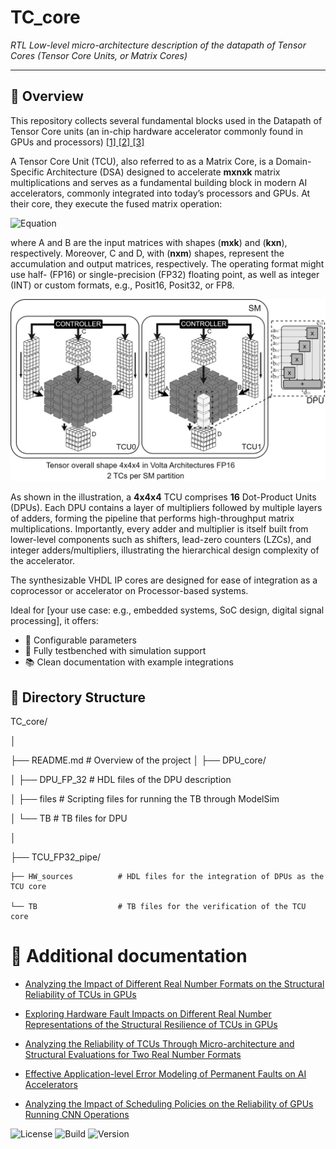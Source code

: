 #  TC_core

*RTL Low-level micro-architecture description of the datapath of Tensor Cores (Tensor Core Units, or Matrix Cores)*

---

## 🧩 Overview

This repository collects several fundamental blocks used in the Datapath of Tensor Core units (an in-chip hardware accelerator commonly found in GPUs and processors) [ [1] ](https://www.computer.org/csdl/proceedings-article/ispass/2019/08695642/19wBevIF5T2) [ [2] ](https://patents.google.com/patent/US10338919B2/en) [ [3] ](https://ieeexplore.ieee.org/abstract/document/9007413)

A Tensor Core Unit (TCU), also referred to as a Matrix Core, is a Domain-Specific Architecture (DSA) designed to accelerate **mxnxk** matrix multiplications and serves as a fundamental building block in modern AI accelerators, commonly integrated into today’s processors and GPUs. At their core, they execute the fused matrix operation:

![Equation](https://latex.codecogs.com/svg.image?&space;D=A\times&space;B&plus;C)


where A and B are the input matrices with shapes (**mxk**) and (**kxn**), respectively. Moreover, C and D, with (**nxm**) shapes, represent the accumulation and output matrices, respectively. The operating format might use half- (FP16) or single-precision (FP32) floating point, as well as integer (INT) or custom formats, e.g., Posit16, Posit32, or FP8.


![Alt text](images/TCU_general_shape_4x4x4.png)

As shown in the illustration, a **4x4x4** TCU comprises **16** Dot-Product Units (DPUs). Each DPU contains a layer of multipliers followed by multiple layers of adders, forming the pipeline that performs high-throughput matrix multiplications. 
Importantly, every adder and multiplier is itself built from lower-level components such as shifters, lead-zero counters (LZCs), and integer adders/multipliers, illustrating the hierarchical design complexity of the accelerator.

The synthesizable VHDL IP cores are designed for ease of integration as a coprocessor or accelerator on Processor-based systems.

Ideal for [your use case: e.g., embedded systems, SoC design, digital signal processing], it offers:

<!--- ✅ Standards-compliant design ([e.g., AXI4-Lite, AMBA, Wishbone]) -->
- 🔧 Configurable parameters
- 🧪 Fully testbenched with simulation support
- 📚 Clean documentation with example integrations


## 📁 Directory Structure


TC_core/

│

├── README.md               # Overview of the project
│
├── DPU_core/

│   ├── DPU_FP_32           # HDL files of the DPU description

│   ├── files               # Scripting files for running the TB through ModelSim

│   └── TB                  # TB files for DPU

│

├── TCU_FP32_pipe/

    ├── HW_sources          # HDL files for the integration of DPUs as the TCU core
    
    └── TB                  # TB files for the verification of the TCU core


# 🎲 Additional documentation

- [Analyzing the Impact of Different Real Number Formats on the Structural Reliability of TCUs in GPUs](https://ieeexplore.ieee.org/document/10321881)

- [Exploring Hardware Fault Impacts on Different Real Number Representations of the Structural Resilience of TCUs in GPUs](https://www.mdpi.com/2079-9292/13/3/578)
  
- [Analyzing the Reliability of TCUs Through Micro-architecture and Structural Evaluations for Two Real Number Formats](https://link.springer.com/chapter/10.1007/978-3-031-70947-0_8)

- [Effective Application-level Error Modeling of Permanent Faults on AI Accelerators](https://ieeexplore.ieee.org/abstract/document/10616087)

- [Analyzing the Impact of Scheduling Policies on the Reliability of GPUs Running CNN Operations](https://ieeexplore.ieee.org/abstract/document/10538940)




![License](https://img.shields.io/github/license/your-username/your-repo-name)
![Build](https://img.shields.io/github/actions/workflow/status/your-username/your-repo-name/ci.yml)
![Version](https://img.shields.io/github/v/release/your-username/your-repo-name)









